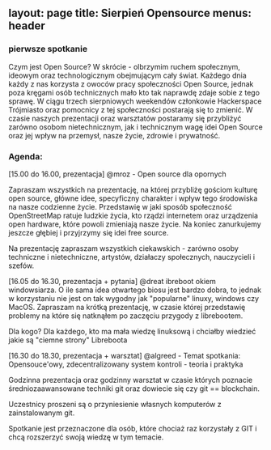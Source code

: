 layout: page
title: Sierpień Opensource
menus: header
---

### pierwsze spotkanie

Czym jest Open Source? W skrócie - olbrzymim ruchem społecznym, ideowym oraz technologicznym obejmującym cały świat. Każdego dnia każdy z nas korzysta z owoców pracy społeczności Open Source, jednak poza kręgami osób technicznych mało kto tak naprawdę zdaje sobie z tego sprawę. W ciągu trzech sierpniowych weekendów członkowie Hackerspace Trójmiasto oraz pomocnicy z tej społeczności postarają się to zmienić. W czasie naszych prezentacji oraz warsztatów postaramy się przybliżyć zarówno osobom nietechnicznym, jak i technicznym wagę idei Open Source oraz jej wpływ na przemysł, nasze życie, zdrowie i prywatność.

### Agenda:

[15.00 do 16.00, prezentacja]  @mroz - Open source dla opornych

Zapraszam wszystkich na prezentację, na której przybliżę gościom kulturę open source, główne idee, specyficzny charakter i wpływ tego środowiska na nasze codzienne życie. Przedstawię w jaki sposób społeczność OpenStreetMap ratuje ludzkie życia, kto rządzi internetem oraz urządzenia open hardware, które powoli zmieniają nasze życie. Na koniec zanurkujemy jeszcze głębiej i przyjrzymy się idei free source.

Na prezentację zapraszam wszystkich ciekawskich - zarówno osoby techniczne i nietechniczne, artystów, działaczy społecznych, nauczycieli i szefów.

[16.05 do 16.30, prezentacja + pytania] @dreat ibreboot okiem windowsiarza. 
O ile sama idea otwartego biosu jest bardzo dobra, to jednak w korzystaniu nie jest on tak wygodny jak "popularne" linuxy, windows czy MacOS. Zapraszam na krótką prezentację, w czasie której przedstawię problemy na które się natknąłem po zaczęciu przygody z librebootem. 

Dla kogo? Dla każdego, kto ma mała wiedzę linuksową i chciałby wiedzieć jakie są "ciemne strony" Libreboota


[16.30 do 18.30, prezentacja + warsztat] @algreed - Temat spotkania: Opensouce'owy, zdecentralizowany system kontroli - teoria i praktyka

Godzinna prezentacja oraz godzinny warsztat w czasie których poznacie średniozaawansowane techniki git oraz dowiecie się czy git == blockchain.
    
Uczestnicy proszeni są o przyniesienie własnych komputerów z zainstalowanym git.

Spotkanie jest przeznaczone dla osób, które chociaż raz korzystały z GIT i chcą rozszerzyć swoją wiedzę w tym temacie.
